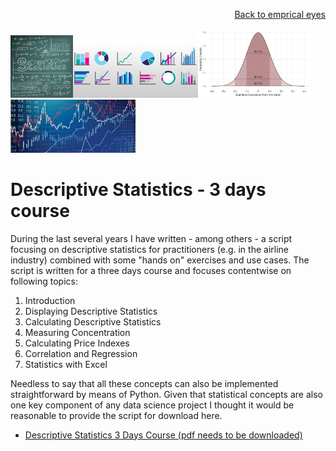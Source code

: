 <p align="right"> <a href="https://github.com/MWelHeb/empirical_eyes/blob/master/README.md">Back to emprical eyes</a> </p>

<img src = "Statistics_4.jpg" width="100"><img src = "Statistics_1.jfif" width="200"><img src = "Statistics_2.png" width="180"><img src = "Statistics_3.jfif" width="200">

# <a name="id0"></a>Descriptive Statistics - 3 days course 

During the last several years I have written - among others - a script focusing on descriptive statistics for practitioners (e.g. in the airline industry) combined with some "hands on" exercises and use cases. The script is written for a three days course and focuses contentwise on following topics:

1. Introduction 
2. Displaying Descriptive Statistics
3. Calculating Descriptive Statistics
4. Measuring Concentration
5. Calculating Price Indexes
6. Correlation and Regression
7. Statistics with Excel

Needless to say that all these concepts can also be implemented straightforward by means of Python. Given that statistical concepts are also one key component of any data science project I thought it would be reasonable to provide the script for download here.

- [Descriptive Statistics 3 Days Course (pdf needs to be downloaded)](https://github.com/MWelHeb/04_Descriptive_Statistics/blob/main/Descriptive_Statistics_Course_Final_12042021.pdf)



